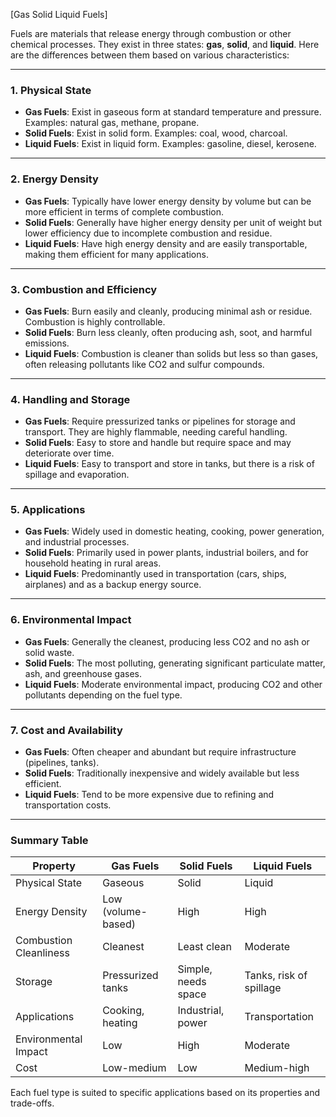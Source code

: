 [Gas Solid Liquid Fuels]

Fuels are materials that release energy through combustion or other chemical processes. They exist in three states: **gas**, **solid**, and **liquid**. Here are the differences between them based on various characteristics:

---

### 1. **Physical State**
   - **Gas Fuels**: Exist in gaseous form at standard temperature and pressure. Examples: natural gas, methane, propane.
   - **Solid Fuels**: Exist in solid form. Examples: coal, wood, charcoal.
   - **Liquid Fuels**: Exist in liquid form. Examples: gasoline, diesel, kerosene.

---

### 2. **Energy Density**
   - **Gas Fuels**: Typically have lower energy density by volume but can be more efficient in terms of complete combustion.
   - **Solid Fuels**: Generally have higher energy density per unit of weight but lower efficiency due to incomplete combustion and residue.
   - **Liquid Fuels**: Have high energy density and are easily transportable, making them efficient for many applications.

---

### 3. **Combustion and Efficiency**
   - **Gas Fuels**: Burn easily and cleanly, producing minimal ash or residue. Combustion is highly controllable.
   - **Solid Fuels**: Burn less cleanly, often producing ash, soot, and harmful emissions.
   - **Liquid Fuels**: Combustion is cleaner than solids but less so than gases, often releasing pollutants like CO2 and sulfur compounds.

---

### 4. **Handling and Storage**
   - **Gas Fuels**: Require pressurized tanks or pipelines for storage and transport. They are highly flammable, needing careful handling.
   - **Solid Fuels**: Easy to store and handle but require space and may deteriorate over time.
   - **Liquid Fuels**: Easy to transport and store in tanks, but there is a risk of spillage and evaporation.

---

### 5. **Applications**
   - **Gas Fuels**: Widely used in domestic heating, cooking, power generation, and industrial processes.
   - **Solid Fuels**: Primarily used in power plants, industrial boilers, and for household heating in rural areas.
   - **Liquid Fuels**: Predominantly used in transportation (cars, ships, airplanes) and as a backup energy source.

---

### 6. **Environmental Impact**
   - **Gas Fuels**: Generally the cleanest, producing less CO2 and no ash or solid waste.
   - **Solid Fuels**: The most polluting, generating significant particulate matter, ash, and greenhouse gases.
   - **Liquid Fuels**: Moderate environmental impact, producing CO2 and other pollutants depending on the fuel type.

---

### 7. **Cost and Availability**
   - **Gas Fuels**: Often cheaper and abundant but require infrastructure (pipelines, tanks).
   - **Solid Fuels**: Traditionally inexpensive and widely available but less efficient.
   - **Liquid Fuels**: Tend to be more expensive due to refining and transportation costs.

---

### Summary Table

| **Property**      | **Gas Fuels**     | **Solid Fuels**   | **Liquid Fuels**  |
|--------------------|-------------------|-------------------|-------------------|
| Physical State     | Gaseous           | Solid             | Liquid            |
| Energy Density     | Low (volume-based)| High              | High              |
| Combustion Cleanliness | Cleanest        | Least clean       | Moderate          |
| Storage            | Pressurized tanks | Simple, needs space | Tanks, risk of spillage |
| Applications       | Cooking, heating  | Industrial, power | Transportation    |
| Environmental Impact | Low              | High              | Moderate          |
| Cost               | Low-medium        | Low               | Medium-high       |

Each fuel type is suited to specific applications based on its properties and trade-offs.
